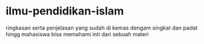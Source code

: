 # ilmu-pendidikan-islam
ringkasan serta penjelasan yang sudah di kemas dengam singkat dan padat hingg mahasiswa bisa memahami inti dari sebuah materi
